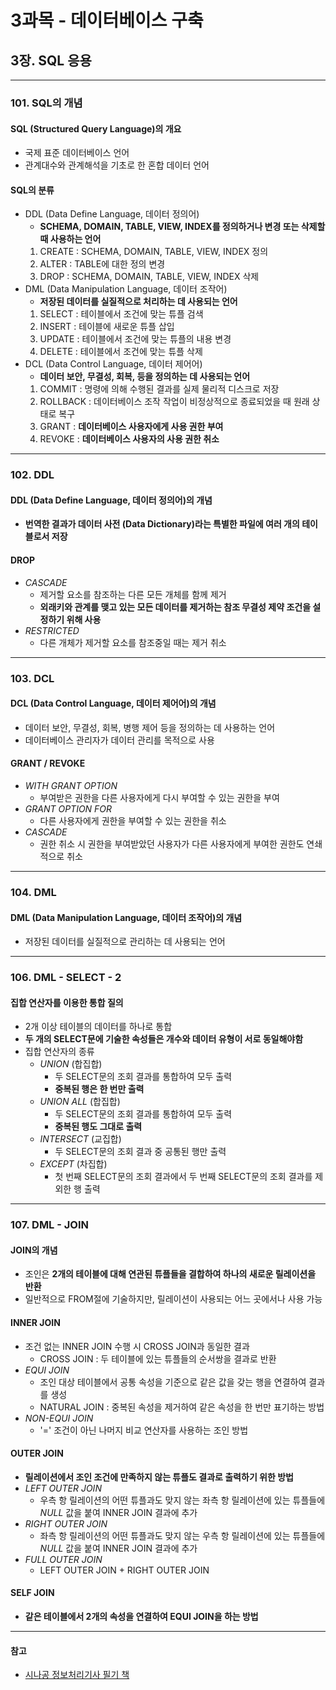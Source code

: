 # 3과목 - 데이터베이스 구축
## 3장. SQL 응용

---

### 101. SQL의 개념
#### SQL (Structured Query Language)의 개요
- 국제 표준 데이터베이스 언어
- 관계대수와 관계해석을 기초로 한 혼합 데이터 언어

#### SQL의 분류
- DDL (Data Define Language, 데이터 정의어)
    - **SCHEMA, DOMAIN, TABLE, VIEW, INDEX를 정의하거나 변경 또는 삭제할 때 사용하는 언어**
    1. CREATE : SCHEMA, DOMAIN, TABLE, VIEW, INDEX 정의
    2. ALTER : TABLE에 대한 정의 변경
    3. DROP : SCHEMA, DOMAIN, TABLE, VIEW, INDEX 삭제
- DML (Data Manipulation Language, 데이터 조작어)
    - **저장된 데이터를 실질적으로 처리하는 데 사용되는 언어**
    1. SELECT : 테이블에서 조건에 맞는 튜플 검색
    2. INSERT : 테이블에 새로운 튜플 삽입
    3. UPDATE : 테이블에서 조건에 맞는 튜플의 내용 변경
    4. DELETE : 테이블에서 조건에 맞는 튜플 삭제
- DCL (Data Control Language, 데이터 제어어)
    - **데이터 보안, 무결성, 회복, 등을 정의하는 데 사용되는 언어**
    1. COMMIT : 명령에 의해 수행된 결과를 실제 물리적 디스크로 저장
    2. ROLLBACK : 데이터베이스 조작 작업이 비정상적으로 종료되었을 때 원래 상태로 복구
    3. GRANT : **데이터베이스 사용자에게 사용 권한 부여**
    4. REVOKE : **데이터베이스 사용자의 사용 권한 취소**

---

### 102. DDL
#### DDL (Data Define Language, 데이터 정의어)의 개념
- **번역한 결과가 데이터 사전 (Data Dictionary)라는 특별한 파일에 여러 개의 테이블로서 저장**

#### DROP
- *CASCADE*
    - 제거할 요소를 참조하는 다른 모든 개체를 함께 제거
    - **외래키와 관계를 맺고 있는 모든 데이터를 제거하는 참조 무결성 제약 조건을 설정하기 위해 사용**
- *RESTRICTED*
    - 다른 개체가 제거할 요소를 참조중일 때는 제거 취소

---

### 103. DCL
#### DCL (Data Control Language, 데이터 제어어)의 개념
- 데이터 보안, 무결성, 회복, 병행 제어 등을 정의하는 데 사용하는 언어
- 데이터베이스 관리자가 데이터 관리를 목적으로 사용

#### GRANT / REVOKE
- *WITH GRANT OPTION*
    - 부여받은 권한을 다른 사용자에게 다시 부여할 수 있는 권한을 부여
- *GRANT OPTION FOR*
    - 다른 사용자에게 권한을 부여할 수 있는 권한을 취소
- *CASCADE*
    - 권한 취소 시 권한을 부여받았던 사용자가 다른 사용자에게 부여한 권한도 연쇄적으로 취소

---

### 104. DML
#### DML (Data Manipulation Language, 데이터 조작어)의 개념
- 저장된 데이터를 실질적으로 관리하는 데 사용되는 언어

---

### 106. DML - SELECT - 2
#### 집합 연산자를 이용한 통합 질의
- 2개 이상 테이블의 데이터를 하나로 통합
- **두 개의 SELECT문에 기술한 속성들은 개수와 데이터 유형이 서로 동일해야함**
- 집합 연산자의 종류
    - *UNION* (합집합)
        - 두 SELECT문의 조회 결과를 통합하여 모두 출력
        - **중복된 행은 한 번만 출력**
    - *UNION ALL* (합집합)
        - 두 SELECT문의 조회 결과를 통합하여 모두 출력
        - **중복된 행도 그대로 출력**
    - *INTERSECT* (교집합)
        - 두 SELECT문의 조회 결과 중 공통된 행만 출력
    - *EXCEPT* (차집합)
        - 첫 번째 SELECT문의 조회 결과에서 두 번째 SELECT문의 조회 결과를 제외한 행 출력

---

### 107. DML - JOIN
#### JOIN의 개념
- 조인은 **2개의 테이블에 대해 연관된 튜플들을 결합하여 하나의 새로운 릴레이션을 반환**
- 일반적으로 FROM절에 기술하지만, 릴레이션이 사용되는 어느 곳에서나 사용 가능

#### INNER JOIN
- 조건 없는 INNER JOIN 수행 시 CROSS JOIN과 동일한 결과
    - CROSS JOIN : 두 테이블에 있는 튜플들의 순서쌍을 결과로 반환
- *EQUI JOIN*
    - 조인 대상 테이블에서 공통 속성을 기준으로 같은 값을 갖는 행을 연결하여 결과를 생성
    - NATURAL JOIN : 중복된 속성을 제거하여 같은 속성을 한 번만 표기하는 방법
- *NON-EQUI JOIN*
    - '=' 조건이 아닌 나머지 비교 연산자를 사용하는 조인 방법

#### OUTER JOIN
- **릴레이션에서 조인 조건에 만족하지 않는 튜플도 결과로 출력하기 위한 방법**
- *LEFT OUTER JOIN*
    - 우측 항 릴레이션의 어떤 튜플과도 맞지 않는 좌측 항 릴레이션에 있는 튜플들에 *NULL* 값을 붙여 INNER JOIN 결과에 추가
- *RIGHT OUTER JOIN*
    - 좌측 항 릴레이션의 어떤 튜플과도 맞지 않는 우측 항 릴레이션에 있는 튜플들에 *NULL* 값을 붙여 INNER JOIN 결과에 추가
- *FULL OUTER JOIN*
    - LEFT OUTER JOIN + RIGHT OUTER JOIN

#### SELF JOIN
- **같은 테이블에서 2개의 속성을 연결하여 EQUI JOIN을 하는 방법**

---

#### 참고
- [시나공 정보처리기사 필기 책](https://book.naver.com/bookdb/book_detail.nhn?bid=15766742)

